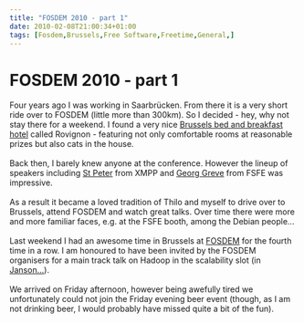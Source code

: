 ```yaml
---
title: "FOSDEM 2010 - part 1"
date: 2010-02-08T21:00:34+01:00
tags: [Fosdem,Brussels,Free Software,Freetime,General,]
---
```


# FOSDEM 2010 - part 1


Four years ago I was working in Saarbr&uuml;cken. From there it is a very short ride over to FOSDEM (little more than 
300km). So I decided - hey, why not stay there for a weekend. I found a very nice <a 
href="http://www.rovignon.com">Brussels bed and breakfast hotel</a> called Rovignon - featuring not only comfortable 
rooms at reasonable prizes but also cats in the house.<br><br>Back then, I barely knew anyone at the conference. 
However the lineup of speakers including <a href="http://xmpp.org/xsf/people/stpeter.shtml">St Peter</a> from XMPP and 
<a href="http://en.wikipedia.org/wiki/Georg_C._F._Greve">Georg Greve</a> from FSFE was impressive.<br><br>As a result 
it became a loved tradition of Thilo and myself to drive over to Brussels, attend FOSDEM and watch great talks. Over 
time there were more and more familiar faces, e.g. at the FSFE booth, among the Debian people...<br><br>Last weekend I 
had an awesome time in Brussels at <a href="http://www.flickr.com/search/?w=all&q=fosdem+2010&m=text">FOSDEM</a> for 
the fourth time in a row. I am honoured to have been invited by the FOSDEM organisers for a main track talk on Hadoop 
in the scalability slot (in <a href="http://www.flickr.com/search/?q=janson+fosdem">Janson...</a>). <br><br>We arrived 
on Friday afternoon, however being awefully tired we unfortunately could not join the Friday evening beer event 
(though, as I am not drinking beer, I would probably have missed quite a bit of the fun).<br><br>

